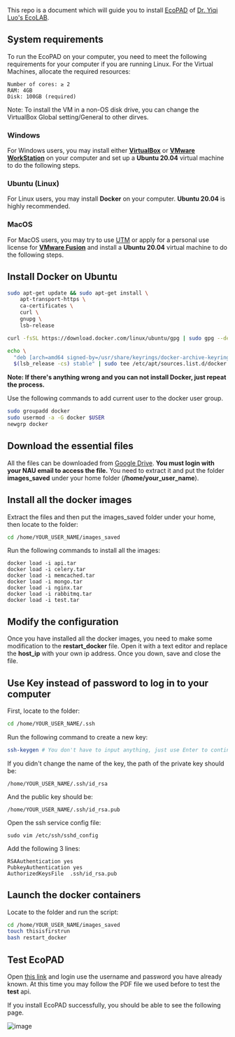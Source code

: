 This repo is a document which will guide you to install [EcoPAD](https://ecolab.nau.edu/ecopad) of [Dr. Yiqi Luo's EcoLAB](https://www2.nau.edu/luo-lab/).

## System requirements

To run the EcoPAD on your computer, you need to meet the following requirements for your computer if you are running Linux. For the Virtual Machines, allocate the required resources:

```
Number of cores: ≥ 2
RAM: 4GB
Disk: 100GB (required)
```
Note: To install the VM in a non-OS disk drive, you can change the VirtualBox Global setting/General to other dirves. 

### Windows

For Windows users, you may install either **[VirtualBox](https://www.virtualbox.org/)** or **[VMware WorkStation](https://www.vmware.com/products/workstation-pro/workstation-pro-evaluation.html)** on your computer and set up a **Ubuntu 20.04** virtual machine to do the following steps.

### Ubuntu (Linux)

For Linux users, you may install **Docker** on your computer. **Ubuntu 20.04** is highly recommended.

### MacOS

For MacOS users, you may try to use [UTM](https://mac.getutm.app/) or apply for a personal use license for **[VMware Fusion](https://www.vmware.com/products/fusion.html)** and install a **Ubuntu 20.04** virtual machine to do the following steps.

## Install Docker on Ubuntu

```Bash
sudo apt-get update && sudo apt-get install \
    apt-transport-https \
    ca-certificates \
    curl \
    gnupg \
    lsb-release
```

```Bash
curl -fsSL https://download.docker.com/linux/ubuntu/gpg | sudo gpg --dearmor -o /usr/share/keyrings/docker-archive-keyring.gpg
```

```Bash
echo \
  "deb [arch=amd64 signed-by=/usr/share/keyrings/docker-archive-keyring.gpg] https://download.docker.com/linux/ubuntu \
  $(lsb_release -cs) stable" | sudo tee /etc/apt/sources.list.d/docker.list > /dev/null
```

**Note: If there's anything wrong and you can not install Docker, just repeat the process.**

Use the following commands to add current user to the docker user group.
```Bash
sudo groupadd docker
sudo usermod -a -G docker $USER
newgrp docker
```

## Download the essential files

All the files can be downloaded from [Google Drive](https://drive.google.com/file/d/1kDOSnQFzHOhcRhrey65lWKaSdBddNUlz/view?usp=sharing). **You must login with your NAU email to access the file.** You need to extract it and put the folder **images_saved** under your home folder (**/home/your_user_name**).

## Install all the docker images

Extract the files and then put the images_saved folder under your home, then locate to the folder:
```Bash
cd /home/YOUR_USER_NAME/images_saved
```

Run the following commands to install all the images:

```
docker load -i api.tar
docker load -i celery.tar
docker load -i memcached.tar
docker load -i mongo.tar
docker load -i nginx.tar
docker load -i rabbitmq.tar
docker load -i test.tar
```
## Modify the configuration

Once you have installed all the docker images, you need to make some modification to the **restart_docker** file. Open it with a text editor and replace the **host_ip**
 with your own ip address. Once you down, save and close the file.
 
## Use Key instead of password to log in to your computer

First, locate to the folder:

```Bash
cd /home/YOUR_USER_NAME/.ssh
```

Run the following command to create a new key:

```Bash
ssh-keygen # You don't have to input anything, just use Enter to continue
```

If you didn't change the name of the key, the path of the private key should be:

```
/home/YOUR_USER_NAME/.ssh/id_rsa
```

And the public key should be:

```
/home/YOUR_USER_NAME/.ssh/id_rsa.pub
```

Open the ssh service config file:

```
sudo vim /etc/ssh/sshd_config
```

Add the following 3 lines:

```
RSAAuthentication yes 
PubkeyAuthentication yes
AuthorizedKeysFile  .ssh/id_rsa.pub
```

## Launch the docker containers

Locate to the folder and run the script:

```Bash
cd /home/YOUR_USER_NAME/images_saved
touch thisisfirstrun
bash restart_docker
```

## Test EcoPAD

Open [this link](http://127.0.0.1/api/queue) and login use the username and password you have already known. At this time you may follow the PDF file we used before to
 test the **test** api. 

If you install EcoPAD successfully, you should be able to see the following page.
 
![image](https://user-images.githubusercontent.com/41300367/134951604-f86f4a78-a8d8-4914-87bf-2107c9f39e24.png)

